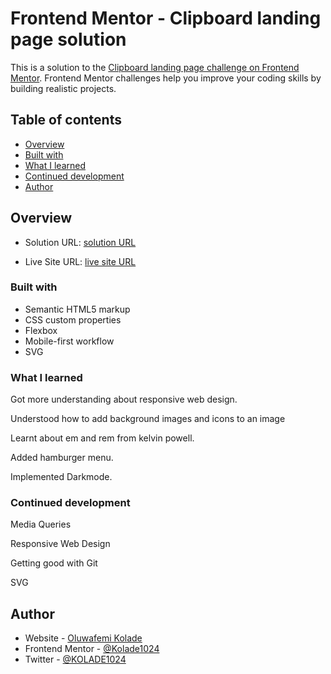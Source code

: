 # Frontend Mentor - Clipboard landing page solution

This is a solution to the [Clipboard landing page challenge on Frontend Mentor](https://www.frontendmentor.io/challenges/clipboard-landing-page-5cc9bccd6c4c91111378ecb9). Frontend Mentor challenges help you improve your coding skills by building realistic projects. 


## Table of contents

  - [Overview](#overview)
  - [Built with](#built-with)
  - [What I learned](#what-i-learned)
  - [Continued development](#continued-development)
  - [Author](#author)

## Overview

- Solution URL: [solution URL](https://www.frontendmentor.io/solutions/clipboard-landing-page-bE-u9ZdLW7)

- Live Site URL: [live site URL](https://kolade1024.github.io/Clipboard_landing_page/)


### Built with

- Semantic HTML5 markup
- CSS custom properties
- Flexbox
- Mobile-first workflow
- SVG

### What I learned

Got more understanding about responsive web design.

Understood how to add background images and icons to an image

Learnt about em and rem from kelvin powell.

Added hamburger menu.

Implemented Darkmode.

### Continued development

Media Queries 

Responsive Web Design

Getting good with Git

SVG



## Author

- Website - [Oluwafemi Kolade](https://www.your-site.com)
- Frontend Mentor - [@Kolade1024](https://www.frontendmentor.io/profile/Kolade1024)
- Twitter - [@KOLADE1024](https://www.twitter.com/KOLADE1024)
